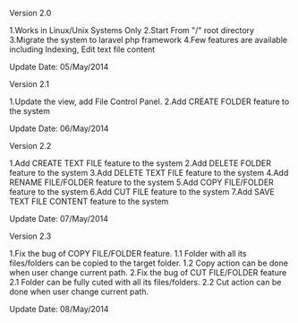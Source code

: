 ﻿Version 2.0

1.Works in Linux/Unix Systems Only
2.Start From "/" root directory
3.Migrate the system to laravel php framework
4.Few features are available including Indexing, Edit text file content

Update Date: 05/May/2014

Version 2.1

1.Update the view, add File Control Panel.
2.Add CREATE FOLDER feature to the system

Update Date: 06/May/2014


Version 2.2

1.Add CREATE TEXT FILE feature to the system
2.Add DELETE FOLDER feature to the system
3.Add DELETE TEXT FILE feature to the system
4.Add RENAME FILE/FOLDER feature to the system
5.Add COPY FILE/FOLDER feature to the system
6.Add CUT FILE feature to the system
7.Add SAVE TEXT FILE CONTENT feature to the system

Update Date: 07/May/2014

Version 2.3

1.Fix the bug of COPY FILE/FOLDER feature.
  1.1 Folder with all its files/folders can be copied to the target folder.
  1.2 Copy action can be done when user change current path.
2.Fix the bug of CUT FILE/FOLDER feature
  2.1 Folder can be fully cuted with all its files/folders.
  2.2 Cut action can be done when user change current path.

Update Date: 08/May/2014


